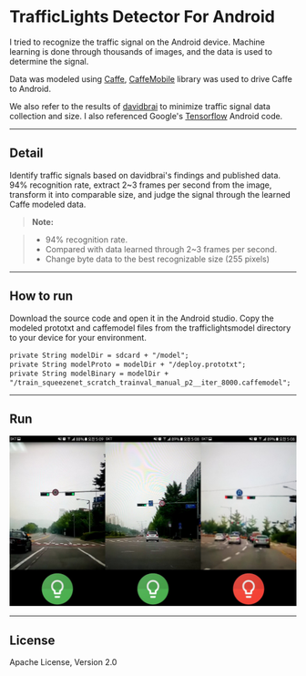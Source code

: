 TrafficLights Detector For Android
===================

I tried to recognize the traffic signal on the Android device. 
Machine learning is done through thousands of images, and the data is used to determine the signal.

Data was modeled using [Caffe](http://caffe.berkeleyvision.org/), [CaffeMobile](https://github.com/sh1r0/caffe-android-lib) library was used to drive Caffe to Android.

We also refer to the results of [davidbrai](https://github.com/kmshack/TrafficLightDetector-Android) to minimize traffic signal data collection and size. I also referenced Google's [Tensorflow](https://www.tensorflow.org/mobile/) Android code.

----------


Detail
-------------

Identify traffic signals based on davidbrai's findings and published data. 94% recognition rate, extract 2~3 frames per second from the image, transform it into comparable size, and judge the signal through the learned Caffe modeled data.


> **Note:**

> - 94% recognition rate.
> - Compared with data learned through 2~3 frames per second.
> - Change byte data to the best recognizable size (255 pixels)

----------


How to run
-------------

Download the source code and open it in the Android studio. 
Copy the modeled prototxt and caffemodel files from the trafficlightsmodel directory to your device for your environment.

    private String modelDir = sdcard + "/model";
    private String modelProto = modelDir + "/deploy.prototxt";
    private String modelBinary = modelDir + "/train_squeezenet_scratch_trainval_manual_p2__iter_8000.caffemodel";

----------


Run
-------------

![enter image description here](https://raw.githubusercontent.com/kmshack/TrafficLightDetector-Android/master/screen.jpg)


----------


License
----------
Apache License, Version 2.0
